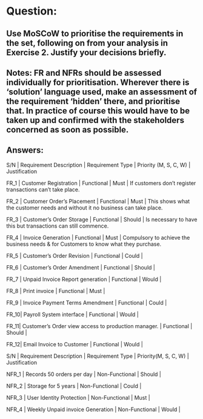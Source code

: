 # Question:

## Use MoSCoW to prioritise the requirements in the set, following on from your analysis in Exercise 2. Justify your decisions briefly.

## Notes: FR and NFRs should be assessed individually for prioritisation. Wherever there is ‘solution’ language used, make an assessment of the requirement ‘hidden’ there, and prioritise that. In practice of course this would have to be taken up and confirmed with the stakeholders concerned as soon as possible.

## Answers:

S/N	  |  Requirement Description	| Requirement Type	|  Priority (M, S, C, W) |  Justification

FR_1  |	 Customer Registration	    | Functional	    | Must 	                 | If customers don’t register transactions can’t take place.

FR_2  |	Customer Order’s Placement	| Functional	     | Must	                 | This shows what the customer needs and without it no business can take place.

FR_3  |	Customer’s Order Storage	| Functional	     | Should	             | Is necessary to have this but transactions can still commence.

FR_4  |	Invoice Generation	        | Functional	     | Must	                 | Compulsory to achieve the business needs & for Customers to know what they purchase. 

FR_5 |	Customer’s Order Revision	                        | Functional | Could	             |

FR_6 |	Customer’s Order Amendment	                        | Functional | Should	             |

FR_7 |	Unpaid Invoice Report generation	                | Functional | Would	             |

FR_8 |	Print invoice	                                    | Functional |  Must                 |	

FR_9 |	Invoice Payment Terms Amendment	                    | Functional |	Could	             |

FR_10|	Payroll System interface	                        | Functional |	Would	             |

FR_11|	Customer’s Order view access to production manager.	| Functional |  Should	             |

FR_12|	Email Invoice to Customer	                        | Functional |  Would	             |
				
				
S/N	  |   Requirement Description           | 	Requirement Type	 | Priority(M, S, C, W)	   | Justification

NFR_1 |	  Records 50 orders per day	        |   Non-Functional	     | Should	               |

NFR_2 |	  Storage for 5 years	            |   Non-Functional	     | Could	               | 

NFR_3 |	  User Identity Protection          |	Non-Functional	     | Must	                   |

NFR_4 |	  Weekly Unpaid invoice Generation	|   Non-Functional	     | Would                   |


